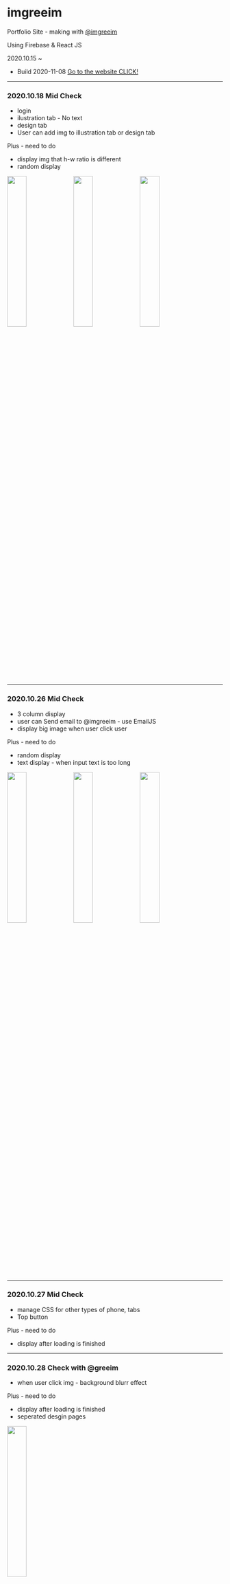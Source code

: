 # imgreeim
Portfolio Site - making with  [@imgreeim](https://www.instagram.com/imgreeim/)
 
 Using Firebase & React JS
 
 2020.10.15 ~
 
 - Build 2020-11-08 [Go to the website CLICK!](https://youseop.github.io/greeim/#/)
 
-----------------------------------------------------

### 2020.10.18 Mid Check

- login
- ilustration tab - No text
- design tab
- User can add img to illustration tab or design tab

Plus - need to do

- display img that h-w ratio is different
- random display

<img src="https://user-images.githubusercontent.com/66366941/96470923-c02d6a80-1269-11eb-8a3a-74e441552a77.JPG" width="30%">
<img src="https://user-images.githubusercontent.com/66366941/96470964-c9b6d280-1269-11eb-9709-dc2b76ec27f6.JPG" width="30%">
<img src="https://user-images.githubusercontent.com/66366941/97113817-10a43c80-1730-11eb-8cf7-0e6b781bb8ea.JPG" width="30%">

-----------------------------------------------------

### 2020.10.26 Mid Check

- 3 column display
- user can Send email to @imgreeim - use EmailJS
- display big image when user click user

Plus - need to do

- random display
- text display - when input text is too long

<img src="https://user-images.githubusercontent.com/66366941/97113906-a17b1800-1730-11eb-8384-5b264b3730df.JPG" width="30%">
<img src="https://user-images.githubusercontent.com/66366941/97113902-9aeca080-1730-11eb-83bc-498e3d372275.JPG" width="30%">
<img src="https://user-images.githubusercontent.com/66366941/97113898-97f1b000-1730-11eb-9f3a-7af04251a33c.JPG" width="30%">

-----------------------------------------------------

### 2020.10.27 Mid Check

- manage CSS for other types of phone, tabs
- Top button

Plus - need to do

- display after loading is finished

-----------------------------------------------------

### 2020.10.28 Check with @greeim

- when user click img - background blurr effect

Plus - need to do

- display after loading is finished
- seperated desgin pages

<img src="https://user-images.githubusercontent.com/66366941/97382375-9d0c5600-190e-11eb-8322-d84e071dbd2f.png" width="30%">

-----------------------------------------------------

### 2020.11.06 Mid Check

- Moving to the detail page when user click photo in design tab. 
                   Using react-router >> Dynamic Routing

